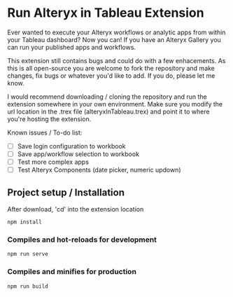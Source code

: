 # Run Alteryx in Tableau Extension

Ever wanted to execute your Alteryx workflows or analytic apps from within your Tableau dashboard? Now you can!
If you have an Alteryx Gallery you can run your published apps and workflows.

This extension still contains bugs and could do with a few enhacements. As this is all open-source you are welcome to fork the repository and make changes, fix bugs or whatever you'd like to add. If you do, please let me know.

I would recommend downloading / cloning the repository and run the extension somewhere in your own environment. Make sure you modify the url location in the .trex file (alteryxInTableau.trex) and point it to where you're hosting the extension.

Known issues / To-do list:

- [ ] Save login configuration to workbook
- [ ] Save app/workflow selection to workbook
- [ ] Test more complex apps
- [ ] Test Alteryx Components (date picker, numeric updown)

## Project setup / Installation

After download, 'cd' into the extension location

```
npm install
```

### Compiles and hot-reloads for development

```
npm run serve
```

### Compiles and minifies for production

```
npm run build
```

